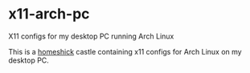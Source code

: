 # x11-arch-pc
X11 configs for my desktop PC running Arch Linux

This is a [homeshick](https://github.com/andsens/homeshick) castle containing x11
configs for Arch Linux on my desktop PC.

